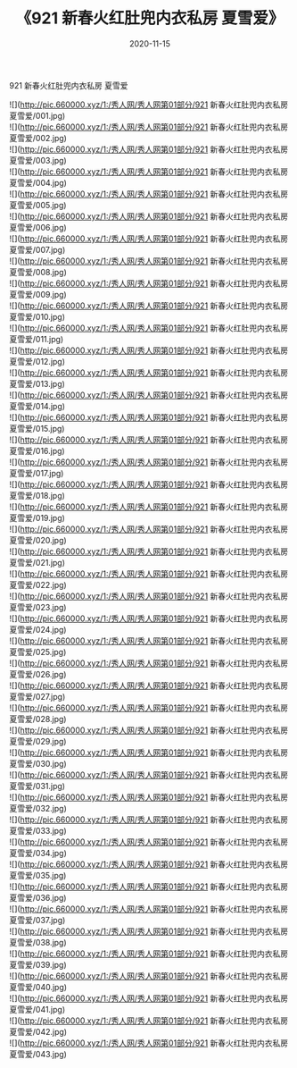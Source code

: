 ﻿---
layout: post
title:  《921 新春火红肚兜内衣私房 夏雪爱》
date:   2020-11-15
img: http://pic.660000.xyz/1:/秀人网/秀人网第01部分/921 新春火红肚兜内衣私房 夏雪爱/000.jpg
categories: [美女, 清纯, 唯美]
---

921 新春火红肚兜内衣私房 夏雪爱

  ![](http://pic.660000.xyz/1:/秀人网/秀人网第01部分/921 新春火红肚兜内衣私房 夏雪爱/001.jpg) <br> ![](http://pic.660000.xyz/1:/秀人网/秀人网第01部分/921 新春火红肚兜内衣私房 夏雪爱/002.jpg) <br> ![](http://pic.660000.xyz/1:/秀人网/秀人网第01部分/921 新春火红肚兜内衣私房 夏雪爱/003.jpg) <br> ![](http://pic.660000.xyz/1:/秀人网/秀人网第01部分/921 新春火红肚兜内衣私房 夏雪爱/004.jpg) <br> ![](http://pic.660000.xyz/1:/秀人网/秀人网第01部分/921 新春火红肚兜内衣私房 夏雪爱/005.jpg) <br> ![](http://pic.660000.xyz/1:/秀人网/秀人网第01部分/921 新春火红肚兜内衣私房 夏雪爱/006.jpg) <br> ![](http://pic.660000.xyz/1:/秀人网/秀人网第01部分/921 新春火红肚兜内衣私房 夏雪爱/007.jpg) <br> ![](http://pic.660000.xyz/1:/秀人网/秀人网第01部分/921 新春火红肚兜内衣私房 夏雪爱/008.jpg) <br> ![](http://pic.660000.xyz/1:/秀人网/秀人网第01部分/921 新春火红肚兜内衣私房 夏雪爱/009.jpg) <br> ![](http://pic.660000.xyz/1:/秀人网/秀人网第01部分/921 新春火红肚兜内衣私房 夏雪爱/010.jpg) <br> ![](http://pic.660000.xyz/1:/秀人网/秀人网第01部分/921 新春火红肚兜内衣私房 夏雪爱/011.jpg) <br> ![](http://pic.660000.xyz/1:/秀人网/秀人网第01部分/921 新春火红肚兜内衣私房 夏雪爱/012.jpg) <br> ![](http://pic.660000.xyz/1:/秀人网/秀人网第01部分/921 新春火红肚兜内衣私房 夏雪爱/013.jpg) <br> ![](http://pic.660000.xyz/1:/秀人网/秀人网第01部分/921 新春火红肚兜内衣私房 夏雪爱/014.jpg) <br> ![](http://pic.660000.xyz/1:/秀人网/秀人网第01部分/921 新春火红肚兜内衣私房 夏雪爱/015.jpg) <br> ![](http://pic.660000.xyz/1:/秀人网/秀人网第01部分/921 新春火红肚兜内衣私房 夏雪爱/016.jpg) <br> ![](http://pic.660000.xyz/1:/秀人网/秀人网第01部分/921 新春火红肚兜内衣私房 夏雪爱/017.jpg) <br> ![](http://pic.660000.xyz/1:/秀人网/秀人网第01部分/921 新春火红肚兜内衣私房 夏雪爱/018.jpg) <br> ![](http://pic.660000.xyz/1:/秀人网/秀人网第01部分/921 新春火红肚兜内衣私房 夏雪爱/019.jpg) <br> ![](http://pic.660000.xyz/1:/秀人网/秀人网第01部分/921 新春火红肚兜内衣私房 夏雪爱/020.jpg) <br> ![](http://pic.660000.xyz/1:/秀人网/秀人网第01部分/921 新春火红肚兜内衣私房 夏雪爱/021.jpg) <br> ![](http://pic.660000.xyz/1:/秀人网/秀人网第01部分/921 新春火红肚兜内衣私房 夏雪爱/022.jpg) <br> ![](http://pic.660000.xyz/1:/秀人网/秀人网第01部分/921 新春火红肚兜内衣私房 夏雪爱/023.jpg) <br> ![](http://pic.660000.xyz/1:/秀人网/秀人网第01部分/921 新春火红肚兜内衣私房 夏雪爱/024.jpg) <br> ![](http://pic.660000.xyz/1:/秀人网/秀人网第01部分/921 新春火红肚兜内衣私房 夏雪爱/025.jpg) <br> ![](http://pic.660000.xyz/1:/秀人网/秀人网第01部分/921 新春火红肚兜内衣私房 夏雪爱/026.jpg) <br> ![](http://pic.660000.xyz/1:/秀人网/秀人网第01部分/921 新春火红肚兜内衣私房 夏雪爱/027.jpg) <br> ![](http://pic.660000.xyz/1:/秀人网/秀人网第01部分/921 新春火红肚兜内衣私房 夏雪爱/028.jpg) <br> ![](http://pic.660000.xyz/1:/秀人网/秀人网第01部分/921 新春火红肚兜内衣私房 夏雪爱/029.jpg) <br> ![](http://pic.660000.xyz/1:/秀人网/秀人网第01部分/921 新春火红肚兜内衣私房 夏雪爱/030.jpg) <br> ![](http://pic.660000.xyz/1:/秀人网/秀人网第01部分/921 新春火红肚兜内衣私房 夏雪爱/031.jpg) <br> ![](http://pic.660000.xyz/1:/秀人网/秀人网第01部分/921 新春火红肚兜内衣私房 夏雪爱/032.jpg) <br> ![](http://pic.660000.xyz/1:/秀人网/秀人网第01部分/921 新春火红肚兜内衣私房 夏雪爱/033.jpg) <br> ![](http://pic.660000.xyz/1:/秀人网/秀人网第01部分/921 新春火红肚兜内衣私房 夏雪爱/034.jpg) <br> ![](http://pic.660000.xyz/1:/秀人网/秀人网第01部分/921 新春火红肚兜内衣私房 夏雪爱/035.jpg) <br> ![](http://pic.660000.xyz/1:/秀人网/秀人网第01部分/921 新春火红肚兜内衣私房 夏雪爱/036.jpg) <br> ![](http://pic.660000.xyz/1:/秀人网/秀人网第01部分/921 新春火红肚兜内衣私房 夏雪爱/037.jpg) <br> ![](http://pic.660000.xyz/1:/秀人网/秀人网第01部分/921 新春火红肚兜内衣私房 夏雪爱/038.jpg) <br> ![](http://pic.660000.xyz/1:/秀人网/秀人网第01部分/921 新春火红肚兜内衣私房 夏雪爱/039.jpg) <br> ![](http://pic.660000.xyz/1:/秀人网/秀人网第01部分/921 新春火红肚兜内衣私房 夏雪爱/040.jpg) <br> ![](http://pic.660000.xyz/1:/秀人网/秀人网第01部分/921 新春火红肚兜内衣私房 夏雪爱/041.jpg) <br> ![](http://pic.660000.xyz/1:/秀人网/秀人网第01部分/921 新春火红肚兜内衣私房 夏雪爱/042.jpg) <br> ![](http://pic.660000.xyz/1:/秀人网/秀人网第01部分/921 新春火红肚兜内衣私房 夏雪爱/043.jpg) <br>